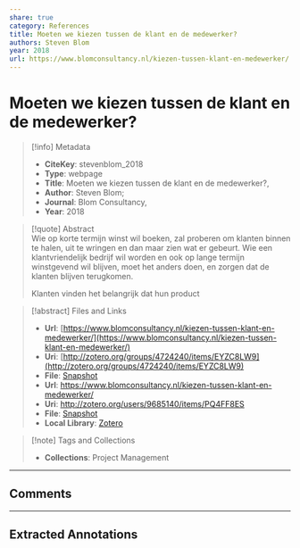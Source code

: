 ```yaml
---
share: true
category: References
title: Moeten we kiezen tussen de klant en de medewerker?
authors: Steven Blom
year: 2018
url: https://www.blomconsultancy.nl/kiezen-tussen-klant-en-medewerker/
---
```

  
# Moeten we kiezen tussen de klant en de medewerker?  
  
> [!info] Metadata  
> - **CiteKey**: stevenblom_2018  
> - **Type**: webpage  
> - **Title**: Moeten we kiezen tussen de klant en de medewerker?,   
> - **Author**: Steven Blom;    
> - **Journal**: Blom Consultancy,   
> - **Year**: 2018   
  
> [!quote] Abstract  
> Wie op korte termijn winst wil boeken, zal proberen om klanten binnen te halen, uit te wringen en dan maar zien wat er gebeurt. Wie een klantvriendelijk bedrijf wil worden en ook op lange termijn winstgevend wil blijven, moet het anders doen, en zorgen dat de klanten blijven terugkomen.  
>   
> Klanten vinden het belangrijk dat hun product  
  
> [!abstract] Files and Links  
> - **Url**: [https://www.blomconsultancy.nl/kiezen-tussen-klant-en-medewerker/](https://www.blomconsultancy.nl/kiezen-tussen-klant-en-medewerker/)  
> - **Uri**: [http://zotero.org/groups/4724240/items/EYZC8LW9](http://zotero.org/groups/4724240/items/EYZC8LW9)  
> - **File**: [Snapshot](file:///Users/jan/Zotero/storage/WKA3K2DM/kiezen-tussen-klant-en-medewerker.html)  
> - **Url**: https://www.blomconsultancy.nl/kiezen-tussen-klant-en-medewerker/  
> - **Uri**: http://zotero.org/users/9685140/items/PQ4FF8ES  
> - **File**: [Snapshot](file://C:%5CUsers%5C20003936%5CZotero%5Cstorage%5CJ3AET7UI%5Ckiezen-tussen-klant-en-medewerker.html)  
> - **Local Library**: [Zotero]((zotero://select/library/items/PQ4FF8ES))  
  
> [!note] Tags and Collections  
> - **Collections**: Project Management  
  
----  
  
## Comments  
  
  
  
----  
  
## Extracted Annotations  
  
